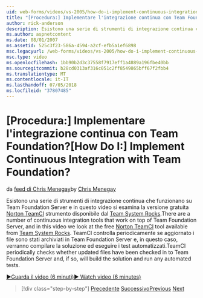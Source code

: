 ```yaml
---
uid: web-forms/videos/vs-2005/how-do-i-implement-continuous-integration-with-team-foundation
title: "[Procedura:] Implementare l'integrazione continua con Team Foundation? | Microsoft Docs"
author: rick-anderson
description: Esistono una serie di strumenti di integrazione continua che funzionano su Team Foundation Server e in questo video si esamina la Disp strumento Norton TeamCI gratuito...
ms.author: aspnetcontent
ms.date: 08/01/2007
ms.assetid: 525c3f23-586a-4594-a2cf-efb5a1ef6898
msc.legacyurl: /web-forms/videos/vs-2005/how-do-i-implement-continuous-integration-with-team-foundation
msc.type: video
ms.openlocfilehash: 1bb90b2d3c37558f7917eff1a4889a196fbe40bb
ms.sourcegitcommit: b28cd0313af316c051c2ff8549865bff67f2fbb4
ms.translationtype: MT
ms.contentlocale: it-IT
ms.lasthandoff: 07/05/2018
ms.locfileid: "37807485"
---
```

<a name="how-do-i-implement-continuous-integration-with-team-foundation"></a><span data-ttu-id="a9259-104">[Procedura:] Implementare l'integrazione continua con Team Foundation?</span><span class="sxs-lookup"><span data-stu-id="a9259-104">[How Do I:] Implement Continuous Integration with Team Foundation?</span></span>
====================
<span data-ttu-id="a9259-105">da [feed di Chris Menegay](https://twitter.com/CMenegay)</span><span class="sxs-lookup"><span data-stu-id="a9259-105">by [Chris Menegay](https://twitter.com/CMenegay)</span></span>

<span data-ttu-id="a9259-106">Esistono una serie di strumenti di integrazione continua che funzionano su Team Foundation Server e in questo video si esamina la versione gratuita [Norton TeamCI](http://teamsystemrocks.com/files/12/tools/entry1018.aspx) strumento disponibile dal [Team System Rocks](http://teamsystemrocks.com/).</span><span class="sxs-lookup"><span data-stu-id="a9259-106">There are a number of continuous integration tools that work on top of Team Foundation Server, and in this video we look at the free [Norton TeamCI](http://teamsystemrocks.com/files/12/tools/entry1018.aspx) tool available from [Team System Rocks](http://teamsystemrocks.com/).</span></span> <span data-ttu-id="a9259-107">TeamCI controlla periodicamente se aggiornato i file sono stati archiviati in Team Foundation Server e, in questo caso, verranno compilare la soluzione ed eseguire i test automatizzati.</span><span class="sxs-lookup"><span data-stu-id="a9259-107">TeamCI periodically checks whether updated files have been checked in to Team Foundation Server and, if so, will build the solution and run any automated tests.</span></span>

[<span data-ttu-id="a9259-108">&#9654;Guarda il video (6 minuti)</span><span class="sxs-lookup"><span data-stu-id="a9259-108">&#9654; Watch video (6 minutes)</span></span>](https://channel9.msdn.com/Blogs/ASP-NET-Site-Videos/how-do-i-implement-continuous-integration-with-team-foundation)

> [!div class="step-by-step"]
> <span data-ttu-id="a9259-109">[Precedente](how-do-i-discover-application-changes-prior-to-deployment.md)
> [Successivo](how-do-i-automate-testing-using-team-build.md)</span><span class="sxs-lookup"><span data-stu-id="a9259-109">[Previous](how-do-i-discover-application-changes-prior-to-deployment.md)
[Next](how-do-i-automate-testing-using-team-build.md)</span></span>
